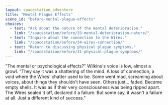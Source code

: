 ```yaml
---
layout: spacestation_adventure
title: "Mental Plague Effects"
scene_id: "before-mental-plague-effects"
choices:
  - text: "Ask about the nature of the mental deterioration."
    link: "/spacestation/before/33-mental-deterioration-nature/"
  - text: "Inquire about the connection to the Wires."
    link: "/spacestation/before/34-wires-connection/"
  - text: "Return to discussing physical plague symptoms."
    link: "/spacestation/before/31-physical-plague-symptoms/"
---
```


"The mental or psychological effects?" Wilkins's voice is low, almost a growl. "They say it was a shattering of the mind. A loss of connection, a void where the Wires' chatter used to be. Some went mad, screaming about voices, about things they shouldn't have seen. Others just... faded. Became empty shells. It was as if their very consciousness was being ripped apart. The Wires sealed it off, declared it a failure. But some say, it wasn't a failure at all. Just a different kind of success."
